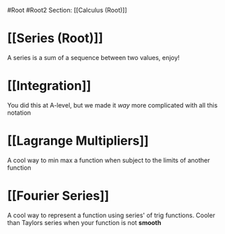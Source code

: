 #Root #Root2 Section: [[Calculus (Root)]]
# [[Series (Root)]]

A series is a sum of a sequence between two values, enjoy!
# [[Integration]]

You did this at A-level, but we made it *way* more complicated with all this notation
# [[Lagrange Multipliers]]

A cool way to min max a function when subject to the limits of another function
# [[Fourier Series]]

A cool way to represent a function using series' of trig functions. Cooler than Taylors series when your function is not **smooth**
